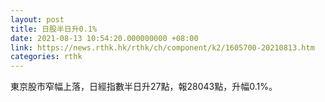 ```yaml
---
layout: post
title: 日股半日升0.1%
date: 2021-08-13 10:54:20.000000000 +08:00
link: https://news.rthk.hk/rthk/ch/component/k2/1605700-20210813.htm
categories: rthk
---
```


東京股市窄幅上落，日經指數半日升27點，報28043點，升幅0.1%。
